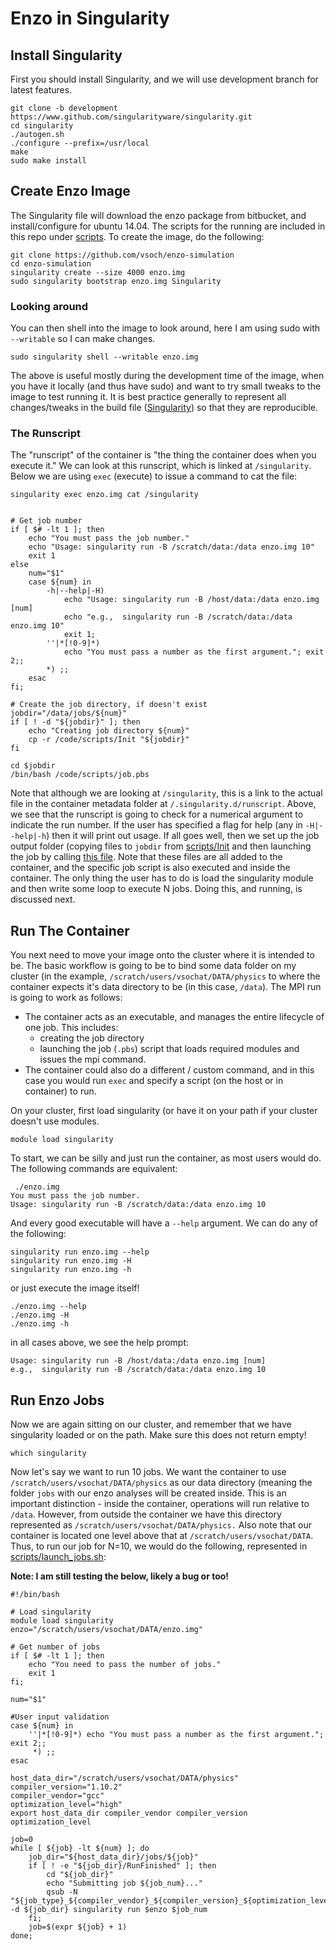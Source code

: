 # Enzo in Singularity

## Install Singularity
First you should install Singularity, and we will use development branch for latest features.

```
git clone -b development https://www.github.com/singularityware/singularity.git
cd singularity
./autogen.sh
./configure --prefix=/usr/local
make
sudo make install
```

## Create Enzo Image
The Singularity file will download the enzo package from bitbucket, and install/configure for ubuntu 14.04. The scripts for the running are included in this repo under [scripts](scripts). To create the image, do the following:

```
git clone https://github.com/vsoch/enzo-simulation
cd enzo-simulation
singularity create --size 4000 enzo.img
sudo singularity bootstrap enzo.img Singularity
```

### Looking around
You can then shell into the image to look around, here I am using sudo with `--writable` so I can make changes.

```
sudo singularity shell --writable enzo.img
```

The above is useful mostly during the development time of the image, when you have it locally (and thus have sudo) and want to try small tweaks to the image to test running it. It is best practice generally to represent all changes/tweaks in the build file ([Singularity](Singularity)) so that they are reproducible.

### The Runscript
The "runscript" of the container is "the thing the container does when you execute it." We can look at this runscript, which is linked at `/singularity`. Below we are using `exec` (execute) to issue a command to cat the file:

```
singularity exec enzo.img cat /singularity


# Get job number
if [ $# -lt 1 ]; then
    echo "You must pass the job number."
    echo "Usage: singularity run -B /scratch/data:/data enzo.img 10"
    exit 1
else
    num="$1"
    case ${num} in
        -h|--help|-H)
            echo "Usage: singularity run -B /host/data:/data enzo.img [num]
            echo "e.g.,  singularity run -B /scratch/data:/data enzo.img 10"
            exit 1;
        ''|*[!0-9]*) 
            echo "You must pass a number as the first argument."; exit 2;;
        *) ;;
    esac
fi;

# Create the job directory, if doesn't exist
jobdir="/data/jobs/${num}"
if [ ! -d "${jobdir}" ]; then
    echo "Creating job directory ${num}"
    cp -r /code/scripts/Init "${jobdir}"
fi

cd $jobdir
/bin/bash /code/scripts/job.pbs
```

Note that although we are looking at `/singularity`, this is a link to the actual file in the container metadata folder at `/.singularity.d/runscript`. Above, we see that the runscript is going to check for a numerical argument to indicate the run number. If the user has specified a flag for help (any in `-H|--help|-h`) then it will print out usage. If all goes well, then we set up the job output folder (copying files to `jobdir` from [scripts/Init](scripts/Init) and then launching the job by calling [this file](scripts/job.pbs). Note that these files are all added to the container, and the specific job script is also executed and inside the container. The only thing the user has to do is load the singularity module and then write some loop to execute N jobs. Doing this, and running, is discussed next.


## Run The Container
You next need to move your image onto the cluster where it is intended to be. The basic workflow is going to be to bind some data folder on my cluster (in the example, `/scratch/users/vsochat/DATA/physics` to where the container expects it's data directory to be (in this case, `/data`). The MPI run is going to work as follows:

 - The container acts as an executable, and manages the entire lifecycle of one job. This includes:
    - creating the job directory
    - launching the job (`.pbs`) script that loads required modules and issues the mpi command.
 - The container could also do a different / custom command, and in this case you would run `exec` and specify a script (on the host or in container) to run.

On your cluster, first load singularity (or have it on your path if your cluster doesn't use modules.

```
module load singularity
```

To start, we can be silly and just run the container, as most users would do. The following commands are equivalent:

```
 ./enzo.img 
You must pass the job number.
Usage: singularity run -B /scratch/data:/data enzo.img 10
```

And every good executable will have a `--help` argument. We can do any of the following:

```
singularity run enzo.img --help
singularity run enzo.img -H
singularity run enzo.img -h
```

or just execute the image itself!

```
./enzo.img --help
./enzo.img -H
./enzo.img -h
```

in all cases above, we see the help prompt:

```
Usage: singularity run -B /host/data:/data enzo.img [num]
e.g.,  singularity run -B /scratch/data:/data enzo.img 10
```

## Run Enzo Jobs
Now we are again sitting on our cluster, and remember that we have singularity loaded or on the path. Make sure this does not return empty!

```
which singularity

```

Now let's say we want to run 10 jobs. We want the container to use `/scratch/users/vsochat/DATA/physics` as our data directory (meaning the folder `jobs` with our enzo analyses will be created inside. This is an important distinction - inside the container, operations will run relative to `/data`. However, from outside the container we have this directory represented as `/scratch/users/vsochat/DATA/physics.` Also note that our container is located one level above that at `/scratch/users/vsochat/DATA`. Thus, to run our job for N=10, we would do the following, represented in [scripts/launch_jobs.sh](scripts/launch_jobs.sh):

**Note: I am still testing the below, likely a bug or too!**

```
#!/bin/bash

# Load singularity
module load singularity
enzo="/scratch/users/vsochat/DATA/enzo.img"

# Get number of jobs
if [ $# -lt 1 ]; then
    echo "You need to pass the number of jobs."
    exit 1
fi;

num="$1"

#User input validation
case ${num} in
    ''|*[!0-9]*) echo "You must pass a number as the first argument."; exit 2;;
     *) ;;
esac

host_data_dir="/scratch/users/vsochat/DATA/physics"
compiler_version="1.10.2"
compiler_vendor="gcc"
optimization_level="high"
export host_data_dir compiler_vendor compiler_version optimization_level

job=0
while [ ${job} -lt ${num} ]; do
    job_dir="${host_data_dir}/jobs/${job}"
    if [ ! -e "${job_dir}/RunFinished" ]; then
        cd "${job_dir}"
        echo "Submitting job ${job_num}..."
        qsub -N "${job_type}_${compiler_vendor}_${compiler_version}_${optimization_level}_${job_num}" -d ${job_dir} singularity run $enzo $job_num 
	fi;
	job=$(expr ${job} + 1)
done;
```

